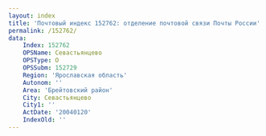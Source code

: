 ```yaml
---
layout: index
title: 'Почтовый индекс 152762: отделение почтовой связи Почты России'
permalink: /152762/
data:
    Index: 152762
    OPSName: Севастьянцево
    OPSType: О
    OPSSubm: 152729
    Region: 'Ярославская область'
    Autonom: ''
    Area: 'Брейтовский район'
    City: Севастьянцево
    City1: ''
    ActDate: '20040120'
    IndexOld: ''
---
```

